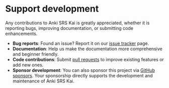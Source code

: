 # Support development

Any contributions to Anki SRS Kai is greatly appreciated, whether it is
reporting bugs, improving documentation, or submitting code enhancements.

* **Bug reports**: Found an issue? Report it on our [issue
tracker](https://github.com/kuroahna/anki_srs_kai/issues) page.
* **Documentation**: Help us make the documentation more comprehensive and
beginner friendly.
* **Code contributions**: Submit [pull
requests](https://github.com/kuroahna/anki_srs_kai/pulls) to improve existing
features or add new ones.
* **Sponsor development**: You can also sponsor this project via [GitHub
sponsors](https://github.com/sponsors/kuroahna). Your sponsorship directly
supports the development and maintenance of Anki SRS Kai.

